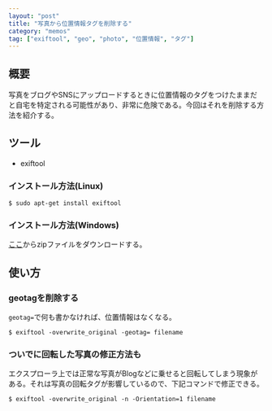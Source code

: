 ```yaml
---
layout: "post"
title: "写真から位置情報タグを削除する"
category: "memos"
tag: ["exiftool", "geo", "photo", "位置情報", "タグ"]
---
```


## 概要

写真をブログやSNSにアップロードするときに位置情報のタグをつけたままだと自宅を特定される可能性があり、非常に危険である。今回はそれを削除する方法を紹介する。
<!--more-->

## ツール

  * exiftool

### インストール方法(Linux)

    $ sudo apt-get install exiftool

### インストール方法(Windows)

[ここ](http://www.sno.phy.queensu.ca/~phil/exiftool/)からzipファイルをダウンロードする。

## 使い方

### geotagを削除する

`geotag=`で何も書かなければ、位置情報はなくなる。

    $ exiftool -overwrite_original -geotag= filename

### ついでに回転した写真の修正方法も

エクスプローラ上では正常な写真がBlogなどに乗せると回転してしまう現象がある。それは写真の回転タグが影響しているので、下記コマンドで修正できる。

    $ exiftool -overwrite_original -n -Orientation=1 filename

